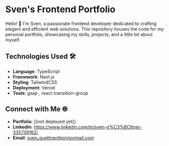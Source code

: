 # Sven's Frontend Portfolio

Hello! 👋 I'm Sven, a passionate frontend developer dedicated to crafting elegant and efficient web solutions. This repository houses the code for my personal portfolio, showcasing my skills, projects, and a little bit about myself.

## Technologies Used 🛠

- **Language**: TypeScript
- **Framework**: Next.js
- **Styling**: TailwindCSS
- **Deployment**: Vercel
- **Tools**: gsap , react-transition-group


## Connect with Me 🌐

- **Portfolio**: [(not deployed yet)]
- **LinkedIn**: https://www.linkedin.com/in/sven-g%C3%BCttner-335739162/
- **Email**: sven_guettner@protonmail.com